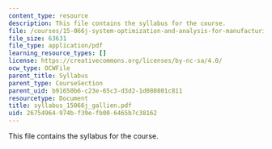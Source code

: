 ```yaml
---
content_type: resource
description: This file contains the syllabus for the course.
file: /courses/15-066j-system-optimization-and-analysis-for-manufacturing-summer-2003/26754964974bf39efb006465b7c38162_syllabus_15066j_gallien.pdf
file_size: 63631
file_type: application/pdf
learning_resource_types: []
license: https://creativecommons.org/licenses/by-nc-sa/4.0/
ocw_type: OCWFile
parent_title: Syllabus
parent_type: CourseSection
parent_uid: b91650b6-c23e-65c3-d3d2-1d080801c811
resourcetype: Document
title: syllabus_15066j_gallien.pdf
uid: 26754964-974b-f39e-fb00-6465b7c38162
---
```

This file contains the syllabus for the course.